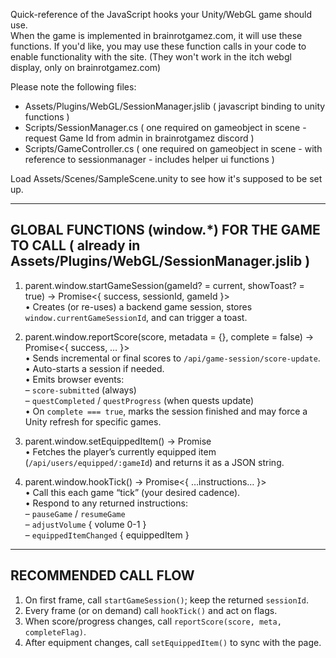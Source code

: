 Quick-reference of the JavaScript hooks your Unity/WebGL game should use.  
When the game is implemented in brainrotgamez.com, it will use these functions.
If you'd like, you may use these function calls in your code to enable functionality with the site.
(They won't work in the itch webgl display, only on brainrotgamez.com)

Please note the following files:
- Assets/Plugins/WebGL/SessionManager.jslib ( javascript binding to unity functions )
- Scripts/SessionManager.cs ( one required on gameobject in scene - request Game Id from admin in brainrotgamez discord )
- Scripts/GameController.cs ( one required on gameobject in scene - with reference to sessionmanager - includes helper ui functions )

Load Assets/Scenes/SampleScene.unity to see how it's supposed to be set up.

--------------------------------------------------------------------
GLOBAL FUNCTIONS (window.*) FOR THE GAME TO CALL ( already in Assets/Plugins/WebGL/SessionManager.jslib )
--------------------------------------------------------------------

1. parent.window.startGameSession(gameId? = current, showToast? = true) → Promise<{ success, sessionId, gameId }>  
   • Creates (or re-uses) a backend game session, stores `window.currentGameSessionId`, and can trigger a toast.

2. parent.window.reportScore(score, metadata = {}, complete = false) → Promise<{ success, … }>  
   • Sends incremental or final scores to `/api/game-session/score-update`.  
   • Auto-starts a session if needed.  
   • Emits browser events:  
     – `score-submitted` (always)  
     – `questCompleted` / `questProgress` (when quests update)  
   • On `complete === true`, marks the session finished and may force a Unity refresh for specific games.

3. parent.window.setEquippedItem() → Promise<JSONStringified EquippedItem>  
   • Fetches the player’s currently equipped item (`/api/users/equipped/:gameId`) and returns it as a JSON string.

4. parent.window.hookTick() → Promise<{ …instructions… }>  
   • Call this each game “tick” (your desired cadence).  
   • Respond to any returned instructions:  
     – `pauseGame` / `resumeGame`  
     – `adjustVolume` { volume 0-1 }  
     – `equippedItemChanged` { equippedItem }

--------------------------------------------------------------------
RECOMMENDED CALL FLOW
--------------------------------------------------------------------
1. On first frame, call `startGameSession()`; keep the returned `sessionId`.  
2. Every frame (or on demand) call `hookTick()` and act on flags.  
3. When score/progress changes, call `reportScore(score, meta, completeFlag)`.  
4. After equipment changes, call `setEquippedItem()` to sync with the page.
